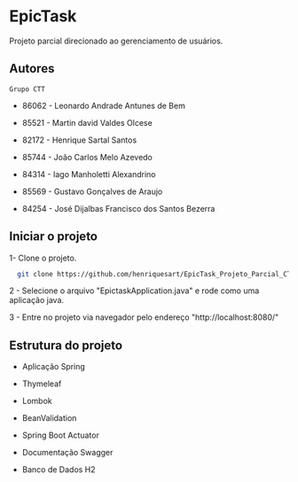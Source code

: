 
# EpicTask

Projeto parcial direcionado ao gerenciamento de usuários.


## Autores

`Grupo CTT`

- 86062 - Leonardo Andrade Antunes de Bem

- 85521 - Martin david Valdes Olcese

- 82172 - Henrique Sartal Santos

- 85744 - João Carlos Melo Azevedo

- 84314 - Iago Manholetti Alexandrino

- 85569 - Gustavo Gonçalves de Araujo

- 84254 - José Dijalbas Francisco dos Santos Bezerra
## Iniciar o projeto

1- Clone o projeto.

```bash
  git clone https://github.com/henriquesart/EpicTask_Projeto_Parcial_CTT.git
```

2 - Selecione o arquivo "EpictaskApplication.java" e rode como uma aplicação java.

3 - Entre no projeto via navegador pelo endereço "http://localhost:8080/"

  
## Estrutura do projeto

- Aplicação Spring

- Thymeleaf

- Lombok

- BeanValidation

- Spring Boot Actuator

- Documentação Swagger

- Banco de Dados H2